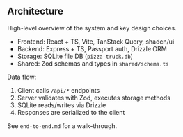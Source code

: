 ## Architecture

High-level overview of the system and key design choices.

- Frontend: React + TS, Vite, TanStack Query, shadcn/ui
- Backend: Express + TS, Passport auth, Drizzle ORM
- Storage: SQLite file DB (`pizza-truck.db`)
- Shared: Zod schemas and types in `shared/schema.ts`

Data flow:
1. Client calls `/api/*` endpoints
2. Server validates with Zod, executes storage methods
3. SQLite reads/writes via Drizzle
4. Responses are serialized to the client

See `end-to-end.md` for a walk-through.


